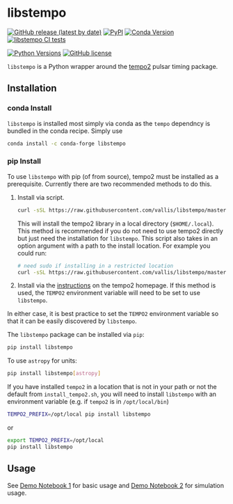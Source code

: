 # libstempo

[![GitHub release (latest by date)](https://img.shields.io/github/v/release/vallis/libstempo)](https://github.com/vallis/libstempo/releases/latest)
[![PyPI](https://img.shields.io/pypi/v/libstempo)](https://pypi.org/project/libstempo/)
[![Conda Version](https://img.shields.io/conda/vn/conda-forge/libstempo.svg)](https://anaconda.org/conda-forge/libstempo)
[![libstempo CI tests](https://github.com/vallis/libstempo/actions/workflows/ci_tests.yml/badge.svg)](https://github.com/vallis/libstempo/actions/workflows/ci_tests.yml)


[![Python Versions](https://img.shields.io/badge/python-3.6%2C%203.7%2C%203.8%2C%203.9-blue.svg)]()
[![GitHub license](https://img.shields.io/github/license/Naereen/StrapDown.js.svg)](https://github.com/vallis/libstempo/blob/master/LICENSE)

`libstempo` is a Python wrapper around the [tempo2](https://bitbucket.org/psrsoft/tempo2/src/master/) pulsar timing package.


## Installation

### conda Install
`libstempo` is installed most simply via conda as the `tempo` dependncy
is bundled in the conda recipe. Simply use
```bash
conda install -c conda-forge libstempo
```

### pip Install
To use `libstempo` with pip (of from source), tempo2 must be installed as a prerequisite. Currently there are two recommended methods to do this.

1. Install via script. 
    ```bash
    curl -sSL https://raw.githubusercontent.com/vallis/libstempo/master/install_tempo2.sh | sh
    ```
    This will install the tempo2 library in a local directory (`$HOME/.local`). This method is recommended if you do not need to use tempo2 directly but just need the installation for `libstempo`.
    This script also takes in an option argument with a path to the
    install location. For example you could run:
    ```bash
    # need sudo if installing in a restricted location
    curl -sSL https://raw.githubusercontent.com/vallis/libstempo/master/install_tempo2.sh /usr/local | sudo sh -
    ``` 
2. Install via the [instructions](https://bitbucket.org/psrsoft/tempo2/src/master/README.md) on the tempo2 homepage. If this method is used, the `TEMPO2` environment variable will need to be set to use `libstempo`.

In either case, it is best practice to set the `TEMPO2` environment
variable so that it can be easily discovered by `libstempo`.

The `libstempo` package can be installed via `pip`:
```bash
pip install libstempo
```

To use `astropy` for units:
```bash
pip install libstempo[astropy]
```

If you have installed `tempo2` in a location that is not in your path or not the default from `install_tempo2.sh`, you will need to install 
`libstempo` with an environment variable (e.g. if `tempo2` is in `/opt/local/bin`)
```bash
TEMPO2_PREFIX=/opt/local pip install libstempo
```
or
```bash
export TEMPO2_PREFIX=/opt/local
pip install libstempo
```

## Usage

See [Demo Notebook 1](https://github.com/vallis/libstempo/blob/master/demo/libstempo-demo.ipynb) for basic usage and [Demo Notebook 2](https://github.com/vallis/libstempo/blob/master/demo/libstempo-toasim-demo.ipynb) for simulation usage.

